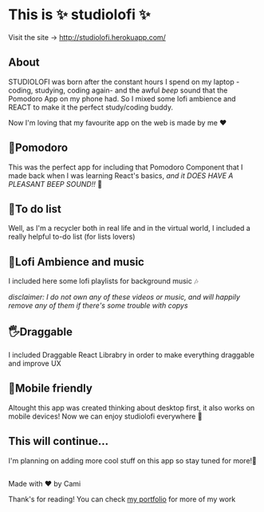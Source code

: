 # This is ✨ studiolofi ✨

Visit the site -> http://studiolofi.herokuapp.com/

## About

STUDIOLOFI was born after the constant hours I spend on my laptop -coding, studying, coding again- and the awful _beep_ sound that the Pomodoro App on my phone had. So I mixed some lofi ambience and REACT to make it the perfect study/coding buddy.

Now I'm loving that my favourite app on the web is made by me ❤

## 🍅Pomodoro

This was the perfect app for including that Pomodoro Component that I made back when I was learning React's basics, *and it DOES HAVE A PLEASANT BEEP SOUND!!* 🤩


## 📝To do list

Well, as I'm a recycler both in real life and in the virtual world, I included a really helpful to-do list (for lists lovers)

## 🌇Lofi Ambience and music

I included here some lofi playlists for background music 🎶 

*disclaimer: I do not own any of these videos or music, and will happily remove any of them if there's some trouble with copys*

## 🖐Draggable

I included Draggable React Librabry in order to make everything draggable and improve UX

## 📱Mobile friendly

Altought this app was created thinking about desktop first, it also works on mobile devices! Now we can enjoy studiolofi everywhere 🥳

## This will continue...

I'm planning on adding more cool stuff on this app so stay tuned for more!🥰

##

Made with ♥ by Cami 

Thank's for reading! You can check [my portfolio](https://portfolio-camipeludero.vercel.app/) for more of my work
